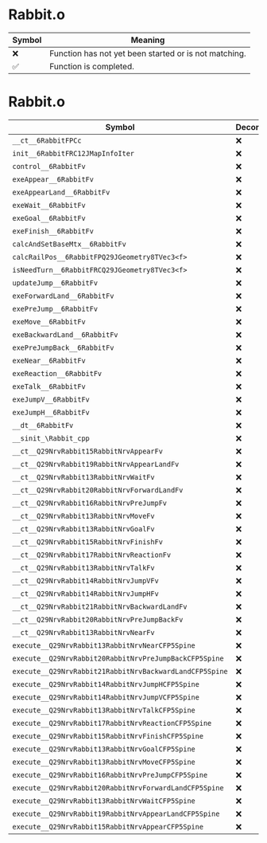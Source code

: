 # Rabbit.o
| Symbol | Meaning 
| ------------- | ------------- 
| :x: | Function has not yet been started or is not matching. 
| :white_check_mark: | Function is completed. 


# Rabbit.o
| Symbol | Decompiled? |
| ------------- | ------------- |
| `__ct__6RabbitFPCc` | :x: |
| `init__6RabbitFRC12JMapInfoIter` | :x: |
| `control__6RabbitFv` | :x: |
| `exeAppear__6RabbitFv` | :x: |
| `exeAppearLand__6RabbitFv` | :x: |
| `exeWait__6RabbitFv` | :x: |
| `exeGoal__6RabbitFv` | :x: |
| `exeFinish__6RabbitFv` | :x: |
| `calcAndSetBaseMtx__6RabbitFv` | :x: |
| `calcRailPos__6RabbitFPQ29JGeometry8TVec3<f>` | :x: |
| `isNeedTurn__6RabbitFRCQ29JGeometry8TVec3<f>` | :x: |
| `updateJump__6RabbitFv` | :x: |
| `exeForwardLand__6RabbitFv` | :x: |
| `exePreJump__6RabbitFv` | :x: |
| `exeMove__6RabbitFv` | :x: |
| `exeBackwardLand__6RabbitFv` | :x: |
| `exePreJumpBack__6RabbitFv` | :x: |
| `exeNear__6RabbitFv` | :x: |
| `exeReaction__6RabbitFv` | :x: |
| `exeTalk__6RabbitFv` | :x: |
| `exeJumpV__6RabbitFv` | :x: |
| `exeJumpH__6RabbitFv` | :x: |
| `__dt__6RabbitFv` | :x: |
| `__sinit_\Rabbit_cpp` | :x: |
| `__ct__Q29NrvRabbit15RabbitNrvAppearFv` | :x: |
| `__ct__Q29NrvRabbit19RabbitNrvAppearLandFv` | :x: |
| `__ct__Q29NrvRabbit13RabbitNrvWaitFv` | :x: |
| `__ct__Q29NrvRabbit20RabbitNrvForwardLandFv` | :x: |
| `__ct__Q29NrvRabbit16RabbitNrvPreJumpFv` | :x: |
| `__ct__Q29NrvRabbit13RabbitNrvMoveFv` | :x: |
| `__ct__Q29NrvRabbit13RabbitNrvGoalFv` | :x: |
| `__ct__Q29NrvRabbit15RabbitNrvFinishFv` | :x: |
| `__ct__Q29NrvRabbit17RabbitNrvReactionFv` | :x: |
| `__ct__Q29NrvRabbit13RabbitNrvTalkFv` | :x: |
| `__ct__Q29NrvRabbit14RabbitNrvJumpVFv` | :x: |
| `__ct__Q29NrvRabbit14RabbitNrvJumpHFv` | :x: |
| `__ct__Q29NrvRabbit21RabbitNrvBackwardLandFv` | :x: |
| `__ct__Q29NrvRabbit20RabbitNrvPreJumpBackFv` | :x: |
| `__ct__Q29NrvRabbit13RabbitNrvNearFv` | :x: |
| `execute__Q29NrvRabbit13RabbitNrvNearCFP5Spine` | :x: |
| `execute__Q29NrvRabbit20RabbitNrvPreJumpBackCFP5Spine` | :x: |
| `execute__Q29NrvRabbit21RabbitNrvBackwardLandCFP5Spine` | :x: |
| `execute__Q29NrvRabbit14RabbitNrvJumpHCFP5Spine` | :x: |
| `execute__Q29NrvRabbit14RabbitNrvJumpVCFP5Spine` | :x: |
| `execute__Q29NrvRabbit13RabbitNrvTalkCFP5Spine` | :x: |
| `execute__Q29NrvRabbit17RabbitNrvReactionCFP5Spine` | :x: |
| `execute__Q29NrvRabbit15RabbitNrvFinishCFP5Spine` | :x: |
| `execute__Q29NrvRabbit13RabbitNrvGoalCFP5Spine` | :x: |
| `execute__Q29NrvRabbit13RabbitNrvMoveCFP5Spine` | :x: |
| `execute__Q29NrvRabbit16RabbitNrvPreJumpCFP5Spine` | :x: |
| `execute__Q29NrvRabbit20RabbitNrvForwardLandCFP5Spine` | :x: |
| `execute__Q29NrvRabbit13RabbitNrvWaitCFP5Spine` | :x: |
| `execute__Q29NrvRabbit19RabbitNrvAppearLandCFP5Spine` | :x: |
| `execute__Q29NrvRabbit15RabbitNrvAppearCFP5Spine` | :x: |
